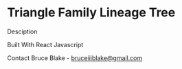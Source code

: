 # Triangle Family Lineage Tree

Desciption

Built With
  React
  Javascript


Contact 
Bruce Blake - bruceiiiblake@gmail.com
